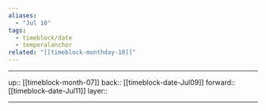 ```yaml
---
aliases:
  - "Jul 10"
tags:
  - timeblock/date
  - temporalanchor
related: "[[timeblock-monthday-10]]"
---
```




***

up:: [[timeblock-month-07]]
back:: [[timeblock-date-Jul09]]
forward:: [[timeblock-date-Jul11]]
layer:: 

***
